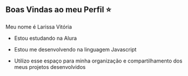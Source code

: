 ## Boas Vindas ao meu Perfil ⭐

Meu nome é Larissa Vitória

- Estou estudando na Alura
- Estou me desenvolvendo na linguagem Javascript
- Utilizo esse espaço para minha organização e compartilhamento dos meus projetos desenvolvidos

  ### 
